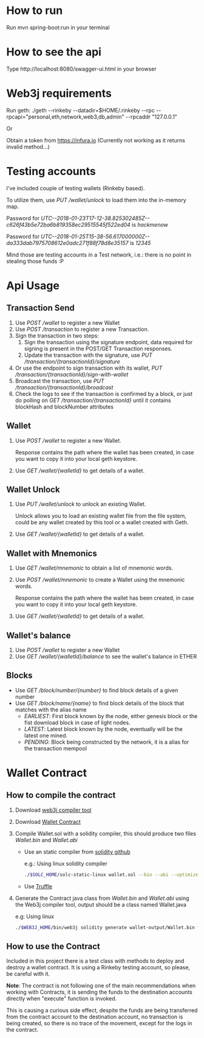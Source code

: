 # How to run
Run mvn spring-boot:run in your terminal

# How to see the api
Type http://localhost:8080/swagger-ui.html in your browser

# Web3j requirements 
Run geth: ./geth --rinkeby --datadir=$HOME/.rinkeby --rpc --rpcapi="personal,eth,network,web3,db,admin" --rpcaddr "127.0.0.1"

Or 

Obtain a token from https://infura.io (Currently not working as it returns invalid method...)

# Testing accounts
I've included couple of testing wallets (Rinkeby based).

To utilize them, use _PUT /wallet/unlock_ to load them into the in-memory map.

Password for _UTC--2018-01-23T17-12-38.825302485Z--c626f43b5e72ba6b819358ec29515545f522ed04_ is _hackmenow_

Password for _UTC--2018-01-25T15-38-56.617000000Z--da333dab7975708612e0adc271f88f78d8e35157_ is _12345_

Mind those are testing accounts in a Test network, i.e.: there is no point in stealing those funds :P

# Api Usage
## Transaction Send
1. Use _POST /wallet_ to register a new Wallet 
2. Use _POST /transaction_ to register a new Transaction.
3.  Sign the transaction in two steps:
    1. Sign the transaction using the signature endpoint, data required for signing is present in the POST/GET Transaction responses.
    2. Update the transaction with the signature, use _PUT /transaction/{transactionId}/signature_
4. Or use the endpoint to sign transaction with its wallet, _PUT /transaction/{transactionId}/sign-with-wallet_
5. Broadcast the transaction, use _PUT /transaction/{transactionId}/broadcast_
4. Check the logs to see if the transaction is confirmed by a block, or just do polling on _GET /transaction/{transactionId}_ until it contains blockHash and blockNumber attributes

## Wallet
1. Use _POST /wallet_ to register a new Wallet.

   Response contains the path where the wallet has been created, in case you want to copy it into your local geth keystore.
2. Use _GET /wallet/{walletId}_ to get details of a wallet.

## Wallet Unlock
1. Use _PUT /wallet/unlock_ to unlock an existing Wallet.
    
   Unlock allows you to load an existing wallet file from the file system, could be any wallet created by this tool or a wallet created with Geth.
2. Use _GET /wallet/{walletId}_ to get details of a wallet.

## Wallet with Mnemonics
1. Use _GET /wallet/mnemonic_ to obtain a list of mnemonic words.
2. Use _POST /wallet/mnemonic_ to create a Wallet using the mnemonic words.

   Response contains the path where the wallet has been created, in case you want to copy it into your local geth keystore.
3. Use _GET /wallet/{walletId}_ to get details of a wallet.

## Wallet's balance
1. Use _POST /wallet_ to register a new Wallet 
2. Use _GET /wallet/{walletId}/balance_ to see the wallet's balance in ETHER

## Blocks
* Use _GET /block/number/{number}_ to find block details of a given number  
* Use _GET /block/name/{name}_ to find block details of the block that matches with the alias name
   * _EARLIEST_: First block known by the node, either genesis block or the fist download block in case of light nodes.
   * _LATEST_: Latest block known by the node, eventually will be the latest one mined.
   * _PENDING_: Block being constructed by the network, it is a alias for the transaction mempool
   
# Wallet Contract
## How to compile the contract
1. Download [web3j compiler tool](https://github.com/web3j/web3j/releases)
2. Download [Wallet Contract](https://github.com/ethereum/dapp-bin/blob/master/wallet/wallet.sol)
3. Compile Wallet.sol with a solidity compiler, this should produce two files _Wallet.bin_ and _Wallet.abi_
   * Use an static compiler from [solidity github](https://github.com/ethereum/solidity/releases)
   
     e.g.: Using linux solidity compiler
     ```bash
     ./$SOLC_HOME/solc-static-linux wallet.sol --bin --abi --optimize -o wallet-output/
     ```
   * Use [Truffle](https://github.com/trufflesuite/truffle)
4. Generate the Contract java class from _Wallet.bin_ and _Wallet.abi_ using the Web3j compiler tool, output should be a class named Wallet.java 

   e.g: Using linux
   ```bash
   ./$WEB3J_HOME/bin/web3j solidity generate wallet-output/Wallet.bin wallet-output/Wallet.abi -o wallet-output/ -p ether.wallet
   ```
   
## How to use the Contract
Included in this project there is a test class with methods to deploy and destroy a wallet contract.
It is using a Rinkeby testing account, so please, be careful with it.

**Note**: The contract is not following one of the main recommendations when working with Contracts, it is sending the funds to the destination accounts directly when "execute" function is invoked.

This is causing a curious side effect, despite the funds are being transferred from the contract account to the destination account, no transaction is being created, so there is no trace of the movement, except for the logs in the contract.

